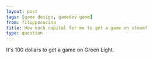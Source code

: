```yaml
---
layout: post
tags: [game design, gamedev game]
from: filippocucina
title: How much capital for me to get a game on steam?
type: question
---
```

It's 100 dollars to get a game on Green Light.
